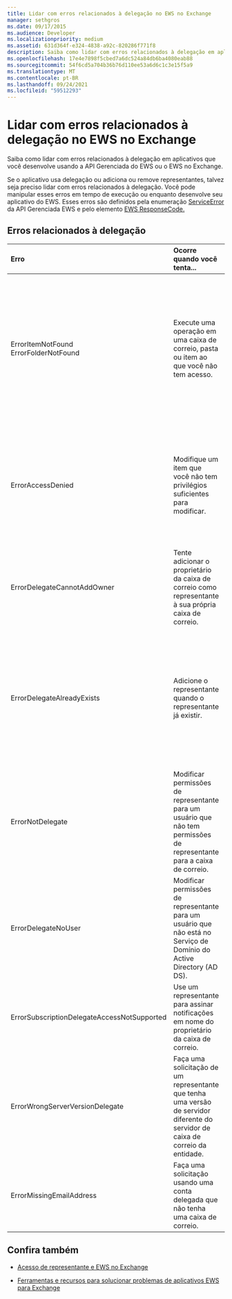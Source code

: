 ```yaml
---
title: Lidar com erros relacionados à delegação no EWS no Exchange
manager: sethgros
ms.date: 09/17/2015
ms.audience: Developer
ms.localizationpriority: medium
ms.assetid: 631d364f-e324-4838-a92c-820286f771f8
description: Saiba como lidar com erros relacionados à delegação em aplicativos que você desenvolve usando a API Gerenciada do EWS ou o EWS no Exchange.
ms.openlocfilehash: 17e4e7898f5cbed7a6dc524a84db6ba4080eab88
ms.sourcegitcommit: 54f6cd5a704b36b76d110ee53a6d6c1c3e15f5a9
ms.translationtype: MT
ms.contentlocale: pt-BR
ms.lasthandoff: 09/24/2021
ms.locfileid: "59512293"
---
```

# <a name="handling-delegation-related-errors-in-ews-in-exchange"></a>Lidar com erros relacionados à delegação no EWS no Exchange

Saiba como lidar com erros relacionados à delegação em aplicativos que você desenvolve usando a API Gerenciada do EWS ou o EWS no Exchange.
  
Se o aplicativo usa delegação ou adiciona ou remove representantes, talvez seja preciso lidar com erros relacionados à delegação. Você pode manipular esses erros em tempo de execução ou enquanto desenvolve seu aplicativo do EWS. Esses erros são definidos pela enumeração [ServiceError](https://msdn.microsoft.com/library/microsoft.exchange.webservices.data.serviceerror%28v=exchg.80%29.aspx) da API Gerenciada EWS e pelo elemento [EWS ResponseCode.](https://msdn.microsoft.com/library/4b84d670-74c9-4d6d-84e7-f0a9f76f0d93%28Office.15%29.aspx) 
  
## <a name="delegation-related-errors"></a>Erros relacionados à delegação

|**Erro**|**Ocorre quando você tenta...**|**Manipulá-lo pelo …**|
|:-----|:-----|:-----|
|ErrorItemNotFound  <br/> ErrorFolderNotFound  <br/> |Execute uma operação em uma caixa de correio, pasta ou item ao que você não tem acesso.  <br/> |Atualizando as permissões do representante para permitir que eles acessem a pasta ou item chamando o método [UpdateDelegates](https://msdn.microsoft.com/library/microsoft.exchange.webservices.data.exchangeservice.updatedelegates%28v=exchg.80%29.aspx) EWS Managed API ou a [operação UpdateDelegate](https://msdn.microsoft.com/library/03f618ac-ad1a-4772-9b81-c5bb0f12d6ab%28Office.15%29.aspx) EWS e, em seguida, tentando novamente a solicitação.  <br/> |
|ErrorAccessDenied  <br/> |Modifique um item que você não tem privilégios suficientes para modificar.  <br/> |Atualizando suas permissões de representante chamando o **método updateDelegate** EWS Managed API ou **a operação UpdateDelegate** EWS e, em seguida, tentando novamente a solicitação.  <br/> |
|ErrorDelegateCannotAddOwner  <br/> |Tente adicionar o proprietário da caixa de correio como representante à sua própria caixa de correio.  <br/> |[Adicionando um usuário diferente como representante,](how-to-add-and-remove-delegates-by-using-ews-in-exchange.md)não o proprietário da caixa de correio.  <br/> |
|ErrorDelegateAlreadyExists  <br/> |Adicione o representante quando o representante já existir.  <br/> |Não fazendo nada, porque o representante já existe para o proprietário da caixa de correio. Ou, se você estiver tentando alterar as permissões de um representante existente, use o **método UpdateDelegates** ou a **operação UpdateDelegate.**  <br/> |
|ErrorNotDelegate  <br/> |Modificar permissões de representante para um usuário que não tem permissões de representante para a caixa de correio.  <br/> |[Adicionar o usuário como representante da](how-to-add-and-remove-delegates-by-using-ews-in-exchange.md) caixa de correio antes de tentar atualizar ou remover suas permissões.  <br/> |
|ErrorDelegateNoUser  <br/> |Modificar permissões de representante para um usuário que não está no Serviço de Domínio do Active Directory (AD DS).  <br/> |Criando o usuário no AD DS ou corrigindo as informações do representante na solicitação.  <br/> |
|ErrorSubscriptionDelegateAccessNotSupported  <br/> |Use um representante para assinar notificações em nome do proprietário da caixa de correio.  <br/> |Assinatura de notificações como o proprietário da caixa de correio.  <br/> |
|ErrorWrongServerVersionDelegate  <br/> |Faça uma solicitação de um representante que tenha uma versão de servidor diferente do servidor de caixa de correio da entidade.  <br/> |Usando um representante ou adicionando um representante cuja caixa de correio tem a mesma versão de servidor que o proprietário da caixa de correio.  <br/> |
|ErrorMissingEmailAddress  <br/> |Faça uma solicitação usando uma conta delegada que não tenha uma caixa de correio.  <br/> |Adicionando uma caixa de correio à conta do representante.  <br/> |
   
## <a name="see-also"></a>Confira também


- [Acesso de representante e EWS no Exchange](delegate-access-and-ews-in-exchange.md)
    
- [Ferramentas e recursos para solucionar problemas de aplicativos EWS para Exchange](tools-and-resources-for-troubleshooting-ews-applications-for-exchange.md)
    

